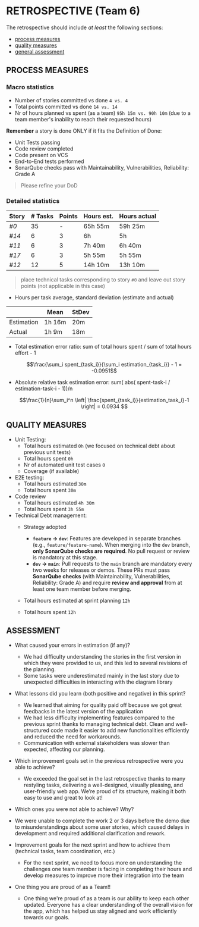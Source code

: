 RETROSPECTIVE (Team 6)
=====================================

The retrospective should include _at least_ the following
sections:

- [process measures](#process-measures)
- [quality measures](#quality-measures)
- [general assessment](#assessment)

## PROCESS MEASURES 

### Macro statistics

- Number of stories committed vs done `4 vs. 4`
- Total points committed vs done `14 vs. 14`
- Nr of hours planned vs spent (as a team) `95h 15m vs. 90h 10m`
  (due to a team member's inability to reach their requested hours)

**Remember**  a story is done ONLY if it fits the Definition of Done:
 
- Unit Tests passing
- Code review completed
- Code present on VCS
- End-to-End tests performed
- SonarQube checks pass with Maintainability, Vulnerabilities, Reliability: Grade A

> Please refine your DoD 

### Detailed statistics

| Story  | # Tasks | Points | Hours est. | Hours actual |
|--------|---------|--------|------------|--------------|
| _#0_   |    35   |    -   |   65h 55m   |   59h 25m     |
| _#14_  |     6   |     3  |     6h   |    5h     |
| _#11_  |     6   |     3  |   7h 40m   |   6h 40m     |
| _#17_  |     6   |     3  |   5h 55m   |   5h 55m    |
| _#12_  |    12   |     5  |    14h 10m   |     13h 10m    |
   

> place technical tasks corresponding to story `#0` and leave out story points (not applicable in this case)

- Hours per task average, standard deviation (estimate and actual)

|            | Mean | StDev |
|------------|------|-------|
| Estimation |   1h 16m   |   20m    | 
| Actual     |   1h 9m   |   18m    |

- Total estimation error ratio: sum of total hours spent / sum of total hours effort - 1

    $$\frac{\sum_i spent_{task_i}}{\sum_i estimation_{task_i}} - 1 = -0.0951$$
    
- Absolute relative task estimation error: sum( abs( spent-task-i / estimation-task-i - 1))/n

    $$\frac{1}{n}\sum_i^n \left| \frac{spent_{task_i}}{estimation_task_i}-1 \right| = 0.0934 $$
  
## QUALITY MEASURES 

- Unit Testing:
  - Total hours estimated `0h` (we focused on technical debt about previous unit tests)
  - Total hours spent `0h`
  - Nr of automated unit test cases `0`
  - Coverage (if available)
- E2E testing:
  - Total hours estimated `30m`
  - Total hours spent `30m`
- Code review 
  - Total hours estimated `4h 30m` 
  - Total hours spent `3h 55m`
- Technical Debt management:
  - Strategy adopted
    - **`feature` → `dev`**: Features are developed in separate branches (e.g., `feature/feature-name`). When merging into the `dev` branch, **only SonarQube checks are required**. No pull request or review is mandatory at this stage.
    - **`dev` → `main`**: Pull requests to the `main` branch are mandatory every two weeks for releases or demos. These PRs must pass **SonarQube checks** (with Maintainability, Vulnerabilities, Reliability: Grade A) and require **review and approval** from at least one team member before merging.

  - Total hours estimated at sprint planning `12h`
  - Total hours spent `12h`
  

## ASSESSMENT

- What caused your errors in estimation (if any)?
  - We had difficulty understanding the stories in the first version in which they were provided to us, and this led to several revisions of the planning.
  - Some tasks were underestimated mainly in the last story due to unexpected difficulties in interacting with the diagram library 

- What lessons did you learn (both positive and negative) in this sprint?
  - We learned that aiming for quality paid off because we got great feedbacks in the latest version of the application
  - We had less difficulty implementing features compared to the previous sprint thanks to managing technical debt. Clean and well-structured code made it easier to add new functionalities efficiently and reduced the need for workarounds.
  - Communication with external stakeholders was slower than expected, affecting our planning.

- Which improvement goals set in the previous retrospective were you able to achieve? 
  - We exceeded the goal set in the last retrospective thanks to many restyling tasks, delivering a well-designed, visually pleasing, and user-friendly web app. We’re proud of its structure, making it both easy to use and great to look at!
  
- Which ones you were not able to achieve? Why?
 - We were unable to complete the work 2 or 3 days before the demo due to misunderstandings about some user stories, which caused delays in development and required additional clarification and rework.

- Improvement goals for the next sprint and how to achieve them (technical tasks, team coordination, etc.)
  - For the next sprint, we need to focus more on understanding the challenges one team member is facing in completing their hours and develop measures to improve more their integration into the team 

- One thing you are proud of as a Team!!
  - One thing we're proud of as a team is our ability to keep each other updated. Everyone has a clear understanding of the overall vision for the app, which has helped us stay aligned and work efficiently towards our goals.